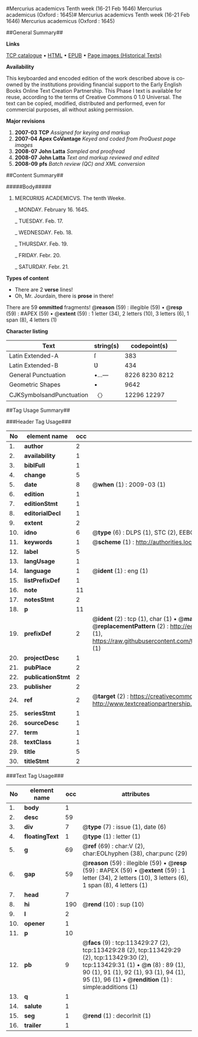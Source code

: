#Mercurius academicvs Tenth week (16-21 Feb 1646) Mercurius academicus (Oxford : 1645)#
Mercurius academicvs Tenth week (16-21 Feb 1646)
Mercurius academicus (Oxford : 1645)

##General Summary##

**Links**

[TCP catalogue](http://www.ota.ox.ac.uk/tcp/)  • 
[HTML](http://tei.it.ox.ac.uk/tcp/Texts-HTML/free/B07/B07102.html)  • 
[EPUB](http://tei.it.ox.ac.uk/tcp/Texts-EPUB/free/B07/B07102.epub) • 
[Page images (Historical Texts)](https://data.historicaltexts.jisc.ac.uk/view?pubId=eebo-53404079e&pageId=eebo-53404079e-113429-1)

**Availability**

This keyboarded and encoded edition of the
	       work described above is co-owned by the institutions
	       providing financial support to the Early English Books
	       Online Text Creation Partnership. This Phase I text is
	       available for reuse, according to the terms of Creative
	       Commons 0 1.0 Universal. The text can be copied,
	       modified, distributed and performed, even for
	       commercial purposes, all without asking permission.

**Major revisions**

1. __2007-03__ __TCP__ *Assigned for keying and markup*
1. __2007-04__ __Apex CoVantage__ *Keyed and coded from ProQuest page images*
1. __2008-07__ __John Latta__ *Sampled and proofread*
1. __2008-07__ __John Latta__ *Text and markup reviewed and edited*
1. __2008-09__ __pfs__ *Batch review (QC) and XML conversion*

##Content Summary##

#####Body#####

1. MERCƲRIƲS ACADEMICVS. The tenth Weeke.

    _ MONDAY. February 16. 1645.

    _ TUESDAY. Feb. 17.

    _ WEDNESDAY. Feb. 18.

    _ THURSDAY. Feb. 19.

    _ FRIDAY. Febr. 20.

    _ SATURDAY. Febr. 21.

**Types of content**

  * There are 2 **verse** lines!
  * Oh, Mr. Jourdain, there is **prose** in there!

There are 59 **ommitted** fragments! 
 @__reason__ (59) : illegible (59)  •  @__resp__ (59) : #APEX (59)  •  @__extent__ (59) : 1 letter (34), 2 letters (10), 3 letters (6), 1 span (8), 4 letters (1)

**Character listing**


|Text|string(s)|codepoint(s)|
|---|---|---|
|Latin Extended-A|ſ|383|
|Latin Extended-B|Ʋ|434|
|General Punctuation|•…—|8226 8230 8212|
|Geometric Shapes|▪|9642|
|CJKSymbolsandPunctuation|〈〉|12296 12297|

##Tag Usage Summary##

###Header Tag Usage###

|No|element name|occ|attributes|
|---|---|---|---|
|1.|__author__|2||
|2.|__availability__|1||
|3.|__biblFull__|1||
|4.|__change__|5||
|5.|__date__|8| @__when__ (1) : 2009-03 (1)|
|6.|__edition__|1||
|7.|__editionStmt__|1||
|8.|__editorialDecl__|1||
|9.|__extent__|2||
|10.|__idno__|6| @__type__ (6) : DLPS (1), STC (2), EEBO-CITATION (1), OCLC (1), VID (1)|
|11.|__keywords__|1| @__scheme__ (1) : http://authorities.loc.gov/ (1)|
|12.|__label__|5||
|13.|__langUsage__|1||
|14.|__language__|1| @__ident__ (1) : eng (1)|
|15.|__listPrefixDef__|1||
|16.|__note__|11||
|17.|__notesStmt__|2||
|18.|__p__|11||
|19.|__prefixDef__|2| @__ident__ (2) : tcp (1), char (1)  •  @__matchPattern__ (2) : ([0-9\-]+):([0-9IVX]+) (1), (.+) (1)  •  @__replacementPattern__ (2) : http://eebo.chadwyck.com/downloadtiff?vid=$1&page=$2 (1), https://raw.githubusercontent.com/textcreationpartnership/Texts/master/tcpchars.xml#$1 (1)|
|20.|__projectDesc__|1||
|21.|__pubPlace__|2||
|22.|__publicationStmt__|2||
|23.|__publisher__|2||
|24.|__ref__|2| @__target__ (2) : https://creativecommons.org/publicdomain/zero/1.0/ (1), http://www.textcreationpartnership.org/docs/. (1)|
|25.|__seriesStmt__|1||
|26.|__sourceDesc__|1||
|27.|__term__|1||
|28.|__textClass__|1||
|29.|__title__|5||
|30.|__titleStmt__|2||


###Text Tag Usage###

|No|element name|occ|attributes|
|---|---|---|---|
|1.|__body__|1||
|2.|__desc__|59||
|3.|__div__|7| @__type__ (7) : issue (1), date (6)|
|4.|__floatingText__|1| @__type__ (1) : letter (1)|
|5.|__g__|69| @__ref__ (69) : char:V (2), char:EOLhyphen (38), char:punc (29)|
|6.|__gap__|59| @__reason__ (59) : illegible (59)  •  @__resp__ (59) : #APEX (59)  •  @__extent__ (59) : 1 letter (34), 2 letters (10), 3 letters (6), 1 span (8), 4 letters (1)|
|7.|__head__|7||
|8.|__hi__|190| @__rend__ (10) : sup (10)|
|9.|__l__|2||
|10.|__opener__|1||
|11.|__p__|10||
|12.|__pb__|9| @__facs__ (9) : tcp:113429:27 (2), tcp:113429:28 (2), tcp:113429:29 (2), tcp:113429:30 (2), tcp:113429:31 (1)  •  @__n__ (8) : 89 (1), 90 (1), 91 (1), 92 (1), 93 (1), 94 (1), 95 (1), 96 (1)  •  @__rendition__ (1) : simple:additions (1)|
|13.|__q__|1||
|14.|__salute__|1||
|15.|__seg__|1| @__rend__ (1) : decorInit (1)|
|16.|__trailer__|1||
